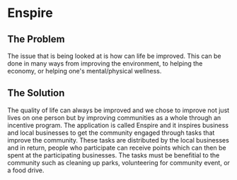 # Enspire

## The Problem
The issue that is being looked at is how can life be improved. This can be done in many ways from improving the environment, to helping the economy, or helping one's mental/physical wellness. 

## The Solution
The quality of life can always be improved and we chose to improve not just lives on one person but by improving communities as a whole through an incentive program. The application is called Enspire and it inspires business and local businesses to get the community engaged through tasks that improve the community.
These tasks are distributed by the local businesses and in return, people who participate can receive points which can then be spent at the participating businesses.
The tasks must be benefitial to the community such as cleaning up parks, volunteering for community event, or a food drive.
